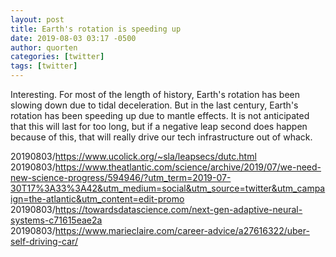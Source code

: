 ```yaml
---
layout: post
title: Earth's rotation is speeding up
date: 2019-08-03 03:17 -0500
author: quorten
categories: [twitter]
tags: [twitter]
---
```


Interesting.  For most of the length of history, Earth's rotation has
been slowing down due to tidal deceleration.  But in the last century,
Earth's rotation has been speeding up due to mantle effects.  It is
not anticipated that this will last for too long, but if a negative
leap second does happen because of this, that will really drive our
tech infrastructure out of whack.

20190803/https://www.ucolick.org/~sla/leapsecs/dutc.html  
20190803/https://www.theatlantic.com/science/archive/2019/07/we-need-new-science-progress/594946/?utm_term=2019-07-30T17%3A33%3A42&utm_medium=social&utm_source=twitter&utm_campaign=the-atlantic&utm_content=edit-promo  
20190803/https://towardsdatascience.com/next-gen-adaptive-neural-systems-c71615eae2a  
20190803/https://www.marieclaire.com/career-advice/a27616322/uber-self-driving-car/
